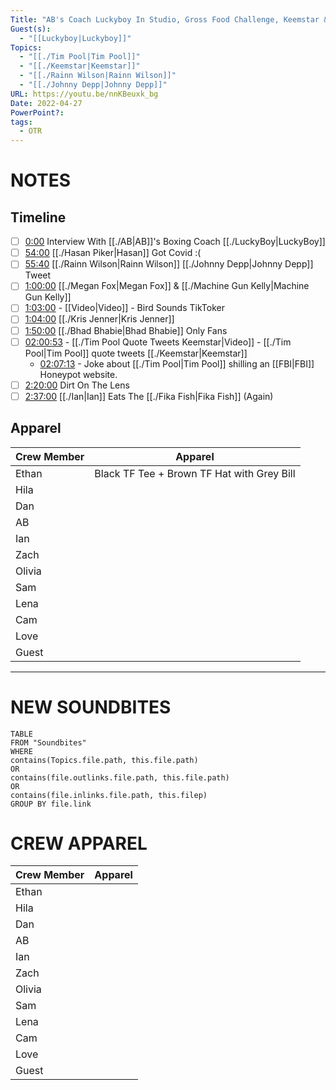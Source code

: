 ```yaml
---
Title: "AB's Coach Luckyboy In Studio, Gross Food Challenge, Keemstar & Tim Pool - Off The Rails #33"
Guest(s):
  - "[[Luckyboy|Luckyboy]]"
Topics:
  - "[[./Tim Pool|Tim Pool]]"
  - "[[./Keemstar|Keemstar]]"
  - "[[./Rainn Wilson|Rainn Wilson]]"
  - "[[./Johnny Depp|Johnny Depp]]"
URL: https://youtu.be/nnKBeuxk_bg
Date: 2022-04-27
PowerPoint?: 
tags:
  - OTR
---
```

# NOTES

## Timeline
- [ ] [0:00](https://www.youtube.com/watch?v=nnKBeuxk_bg&t=0s) Interview With [[./AB|AB]]'s Boxing Coach [[./LuckyBoy|LuckyBoy]]
- [ ] [54:00](https://www.youtube.com/watch?v=nnKBeuxk_bg&t=3240s) [[./Hasan Piker|Hasan]] Got Covid :(
- [ ] [55:40](https://www.youtube.com/watch?v=nnKBeuxk_bg&t=3340s) [[./Rainn Wilson|Rainn Wilson]] [[./Johnny Depp|Johnny Depp]] Tweet
- [ ] [1:00:00](https://www.youtube.com/watch?v=nnKBeuxk_bg&t=3600s) [[./Megan Fox|Megan Fox]] & [[./Machine Gun Kelly|Machine Gun Kelly]]
- [ ] [1:03:00](https://www.youtube.com/watch?v=nnKBeuxk_bg&t=3780s) - [[Video|Video]] - Bird Sounds TikToker
- [ ] [1:04:00](https://www.youtube.com/watch?v=nnKBeuxk_bg&t=3840s) [[./Kris Jenner|Kris Jenner]]
- [ ] [1:50:00](https://www.youtube.com/watch?v=nnKBeuxk_bg&t=6600s) [[./Bhad Bhabie|Bhad Bhabie]] Only Fans
- [ ] [02:00:53](https://youtu.be/nnKBeuxk_bg?t=7250) - [[./Tim Pool Quote Tweets Keemstar|Video]] - [[./Tim Pool|Tim Pool]] quote tweets [[./Keemstar|Keemstar]]
	- [02:07:13](https://youtu.be/nnKBeuxk_bg?t=7633) - Joke about [[./Tim Pool|Tim Pool]] shilling an [[FBI|FBI]] Honeypot website.
- [ ] [2:20:00](https://www.youtube.com/watch?v=nnKBeuxk_bg&t=8400s) Dirt On The Lens
- [ ] [2:37:00](https://www.youtube.com/watch?v=nnKBeuxk_bg&t=9420s) [[./Ian|Ian]] Eats The [[./Fika Fish|Fika Fish]] (Again)

## Apparel
| Crew Member | Apparel |
| ---- | ---- |
| Ethan | Black TF Tee + Brown TF Hat with Grey Bill |
| Hila |  |
| Dan |  |
| AB |  |
| Ian |  |
| Zach |  |
| Olivia |  |
| Sam |  |
| Lena |  |
| Cam |  |
| Love |  |
| Guest |  |


___
# NEW SOUNDBITES
``` dataview
TABLE
FROM "Soundbites"
WHERE 
contains(Topics.file.path, this.file.path) 
OR 
contains(file.outlinks.file.path, this.file.path)
OR
contains(file.inlinks.file.path, this.filep)
GROUP BY file.link
```


# CREW APPAREL

| Crew Member | Apparel |
| ----------- | ------- |
| Ethan       |         |
| Hila        |         |
| Dan         |         |
| AB          |         |
| Ian         |         |
| Zach        |         |
| Olivia      |         |
| Sam         |         |
| Lena        |         |
| Cam         |         |
| Love        |         |
| Guest       |         |